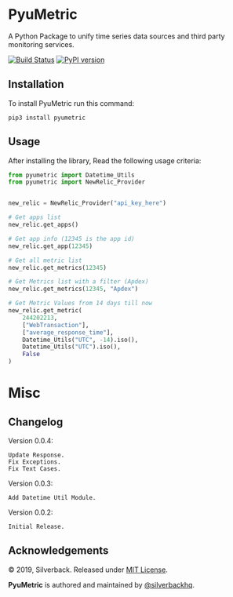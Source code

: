 PyuMetric
=========

A Python Package to unify time series data sources and third party monitoring services.

[![Build Status](https://travis-ci.org/silverbackhq/pyumetric.svg?branch=master)](https://travis-ci.org/silverbackhq/pyumetric)
[![PyPI version](https://badge.fury.io/py/pyumetric.svg)](https://badge.fury.io/py/pyumetric)

Installation
------------
To install PyuMetric run this command:
```
pip3 install pyumetric
```

Usage
-----
After installing the library, Read the following usage criteria:

```python
from pyumetric import Datetime_Utils
from pyumetric import NewRelic_Provider


new_relic = NewRelic_Provider("api_key_here")

# Get apps list
new_relic.get_apps()

# Get app info (12345 is the app id)
new_relic.get_app(12345)

# Get all metric list
new_relic.get_metrics(12345)

# Get Metrics list with a filter (Apdex)
new_relic.get_metrics(12345, "Apdex")

# Get Metric Values from 14 days till now
new_relic.get_metric(
    244202213,
    ["WebTransaction"],
    ["average_response_time"],
    Datetime_Utils("UTC", -14).iso(),
    Datetime_Utils("UTC").iso(),
    False
)
```

Misc
====

Changelog
---------
Version 0.0.4:
```
Update Response.
Fix Exceptions.
Fix Text Cases.
```

Version 0.0.3:
```
Add Datetime Util Module.
```

Version 0.0.2:
```
Initial Release.
```

Acknowledgements
----------------

© 2019, Silverback. Released under [MIT License](https://opensource.org/licenses/mit-license.php).

**PyuMetric** is authored and maintained by [@silverbackhq](http://github.com/silverbackhq).
